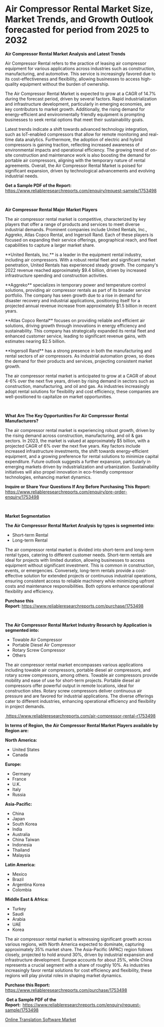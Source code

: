 <p><h1>Air Compressor Rental Market Size, Market Trends, and Growth Outlook forecasted for period from 2025 to 2032</h1></p><p><strong>Air Compressor Rental Market Analysis and Latest Trends</strong></p>
<p><p>Air Compressor Rental refers to the practice of leasing air compressor equipment for various applications across industries such as construction, manufacturing, and automotive. This service is increasingly favored due to its cost-effectiveness and flexibility, allowing businesses to access high-quality equipment without the burden of ownership.</p><p>The Air Compressor Rental Market is expected to grow at a CAGR of 14.7% during the forecast period, driven by several factors. Rapid industrialization and infrastructure development, particularly in emerging economies, are key contributors to market growth. Additionally, the rising demand for energy-efficient and environmentally friendly equipment is prompting businesses to seek rental options that meet their sustainability goals.</p><p>Latest trends indicate a shift towards advanced technology integration, such as IoT-enabled compressors that allow for remote monitoring and real-time data analytics. Furthermore, the adoption of electric and hybrid compressors is gaining traction, reflecting increased awareness of environmental impacts and operational efficiency. The growing trend of on-site construction and maintenance work is also boosting the demand for portable air compressors, aligning with the temporary nature of rental agreements. Overall, the Air Compressor Rental Market is poised for significant expansion, driven by technological advancements and evolving industrial needs.</p></p>
<p><strong>Get a Sample PDF of the Report:&nbsp;</strong> <a href="https://www.reliableresearchreports.com/enquiry/request-sample/1753498?utm_campaign=2734&utm_medium=2&utm_source=Github&utm_content=ia&utm_term=09032025&utm_id=air-compressor-rental">https://www.reliableresearchreports.com/enquiry/request-sample/1753498</a></p>
<p>&nbsp;</p>
<p><strong>Air Compressor Rental Major Market Players</strong></p>
<p><p>The air compressor rental market is competitive, characterized by key players that offer a range of products and services to meet diverse industrial demands. Prominent companies include United Rentals, Inc., Aggreko, Atlas Copco Rental, and Ingersoll Rand. Each of these players is focused on expanding their service offerings, geographical reach, and fleet capabilities to capture a larger market share.</p><p>**United Rentals, Inc.** is a leader in the equipment rental industry, including air compressors. With a robust rental fleet and significant market penetration, United Rentals has experienced steady growth. The company's 2022 revenue reached approximately $9.4 billion, driven by increased infrastructure spending and construction activities.</p><p>**Aggreko** specializes in temporary power and temperature control solutions, providing air compressor rentals as part of its broader service portfolio. The company has seen growth due to a rise in demand for disaster recovery and industrial applications, positioning itself for a projected annual revenue increase from approximately $1.5 billion in recent years.</p><p>**Atlas Copco Rental** focuses on providing reliable and efficient air solutions, driving growth through innovations in energy efficiency and sustainability. This company has strategically expanded its rental fleet and enhanced customer service, leading to significant revenue gains, with estimates nearing $2.5 billion.</p><p>**Ingersoll Rand** has a strong presence in both the manufacturing and rental sectors of air compressors. As industrial automation grows, so does the demand for their products and services, projecting consistent market growth.</p><p>The air compressor rental market is anticipated to grow at a CAGR of about 4-6% over the next five years, driven by rising demand in sectors such as construction, manufacturing, and oil and gas. As industries increasingly adopt rental solutions for flexibility and cost efficiency, these companies are well-positioned to capitalize on market opportunities.</p></p>
<p>&nbsp;</p>
<p><strong>What Are The Key Opportunities For Air Compressor Rental Manufacturers?</strong></p>
<p><p>The air compressor rental market is experiencing robust growth, driven by the rising demand across construction, manufacturing, and oil & gas sectors. In 2023, the market is valued at approximately $5 billion, with a projected CAGR of 6% over the next five years. Key factors include increased infrastructure investments, the shift towards energy-efficient equipment, and a growing preference for rental solutions to minimize capital expenditure. Future outlook suggests a further expansion, particularly in emerging markets driven by industrialization and urbanization. Sustainability initiatives will also propel innovation in eco-friendly compressor technologies, enhancing market dynamics.</p></p>
<p><strong>Inquire or Share Your Questions If Any Before Purchasing This Report:</strong> <a href="https://www.reliableresearchreports.com/enquiry/pre-order-enquiry/1753498?utm_campaign=2734&utm_medium=2&utm_source=Github&utm_content=ia&utm_term=09032025&utm_id=air-compressor-rental">https://www.reliableresearchreports.com/enquiry/pre-order-enquiry/1753498</a></p>
<p>&nbsp;</p>
<p><strong>Market Segmentation</strong></p>
<p><strong>The Air Compressor Rental Market Analysis by types is segmented into:</strong></p>
<p><ul><li>Short-term Rental</li><li>Long-term Rental</li></ul></p>
<p><p>The air compressor rental market is divided into short-term and long-term rental types, catering to different customer needs. Short-term rentals are ideal for projects with limited duration, allowing businesses to access equipment without significant investment. This is common in construction, events, or emergencies. Conversely, long-term rentals provide a cost-effective solution for extended projects or continuous industrial operations, ensuring consistent access to reliable machinery while minimizing upfront costs and maintenance responsibilities. Both options enhance operational flexibility and efficiency.</p></p>
<p><strong>Purchase this Report:&nbsp;</strong><a href="https://www.reliableresearchreports.com/purchase/1753498?utm_campaign=2734&utm_medium=2&utm_source=Github&utm_content=ia&utm_term=09032025&utm_id=air-compressor-rental">https://www.reliableresearchreports.com/purchase/1753498</a></p>
<p>&nbsp;</p>
<p><strong>The Air Compressor Rental Market Industry Research by Application is segmented into:</strong></p>
<p><ul><li>Towable Air Compressor</li><li>Portable Diesel Air Compressor</li><li>Rotary Screw Compressor</li><li>Others</li></ul></p>
<p><p>The air compressor rental market encompasses various applications including towable air compressors, portable diesel air compressors, and rotary screw compressors, among others. Towable air compressors provide mobility and ease of use for short-term projects. Portable diesel air compressors offer powerful output in remote locations, ideal for construction sites. Rotary screw compressors deliver continuous air pressure and are favored for industrial applications. The diverse offerings cater to different industries, enhancing operational efficiency and flexibility in project demands.</p></p>
<p><a href="https://www.reliableresearchreports.com/air-compressor-rental-r1753498?utm_campaign=2734&utm_medium=2&utm_source=Github&utm_content=ia&utm_term=09032025&utm_id=air-compressor-rental">&nbsp;https://www.reliableresearchreports.com/air-compressor-rental-r1753498</a></p>
<p><strong>In terms of Region, the Air Compressor Rental Market Players available by Region are:</strong></p>
<p>
    <p> <strong> North America: </strong>
        <ul>
            <li>United States</li>
            <li>Canada</li>
        </ul>
        </p> 
    <p> <strong> Europe: </strong>
        <ul>
            <li>Germany</li>
            <li>France</li>
            <li>U.K.</li>
            <li>Italy</li>
            <li>Russia</li>
        </ul>
        </p> 
    <p> <strong> Asia-Pacific: </strong>
        <ul>
            <li>China</li>
            <li>Japan</li>
            <li>South Korea</li>
            <li>India</li>
            <li>Australia</li>
            <li>China Taiwan</li>
            <li>Indonesia</li>
            <li>Thailand</li>
            <li>Malaysia</li>
        </ul>
        </p> 
    <p> <strong> Latin America: </strong>
        <ul>
            <li>Mexico</li>
            <li>Brazil</li>
            <li>Argentina Korea</li>
            <li>Colombia</li>
        </ul>
        </p> 
    <p> <strong> Middle East & Africa: </strong>
        <ul>
            <li>Turkey</li>
            <li>Saudi</li>
            <li>Arabia</li>
            <li>UAE</li>
            <li>Korea</li>
        </ul>
    </p>
    </p>
<p><p>The air compressor rental market is witnessing significant growth across various regions, with North America expected to dominate, capturing approximately 35% market share. The Asia-Pacific (APAC) region follows closely, projected to hold around 30%, driven by industrial expansion and infrastructure development. Europe accounts for about 25%, while China represents a crucial segment with a share of roughly 10%. As industries increasingly favor rental solutions for cost efficiency and flexibility, these regions will play pivotal roles in shaping market dynamics.</p></p>
<p><strong>Purchase this Report: </strong><a href="https://www.reliableresearchreports.com/purchase/1753498?utm_campaign=2734&utm_medium=2&utm_source=Github&utm_content=ia&utm_term=09032025&utm_id=air-compressor-rental">https://www.reliableresearchreports.com/purchase/1753498</a></p>
<p>&nbsp;<strong>Get a Sample PDF of the Report:&nbsp;&nbsp;</strong><a href="https://www.reliableresearchreports.com/enquiry/request-sample/1753498?utm_campaign=2734&utm_medium=2&utm_source=Github&utm_content=ia&utm_term=09032025&utm_id=air-compressor-rental">https://www.reliableresearchreports.com/enquiry/request-sample/1753498</a></p>
<p><strong></strong></p>
<p><p><a href="https://github.com/xanaanenkaly/Market-Research-Report-List-1/blob/main/online-translation-software-market.md?utm_campaign=2734&utm_medium=2&utm_source=Github&utm_content=ia&utm_term=09032025&utm_id=air-compressor-rental">Online Translation Software Market</a></p></p>